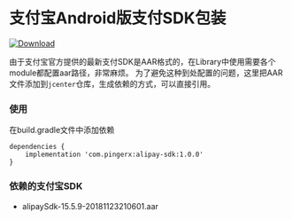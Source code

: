 # 支付宝Android版支付SDK包装
[ ![Download](https://api.bintray.com/packages/fungo/maven/alipay-sdk/images/download.svg) ](https://bintray.com/fungo/maven/alipay-sdk/_latestVersion)

由于支付宝官方提供的最新支付SDK是AAR格式的，在Library中使用需要各个module都配置aar路径，非常麻烦。
为了避免这种到处配置的问题，这里把AAR文件添加到`jcenter`仓库，生成依赖的方式，可以直接引用。

### 使用
在build.gradle文件中添加依赖

    dependencies {
        implementation 'com.pingerx:alipay-sdk:1.0.0'
    }

### 依赖的支付宝SDK
* alipaySdk-15.5.9-20181123210601.aar

